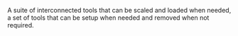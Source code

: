 A suite of interconnected tools that can be scaled and loaded when needed, a set of tools that can be setup when needed and removed when not required.
